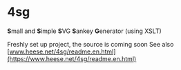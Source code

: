 # 4sg
**S**mall and **S**imple **S**VG **S**ankey **G**enerator (using XSLT)

Freshly set up project, the source is coming soon
See also [www.heese.net/4sg/readme.en.html](https://www.heese.net/4sg/readme.en.html)
